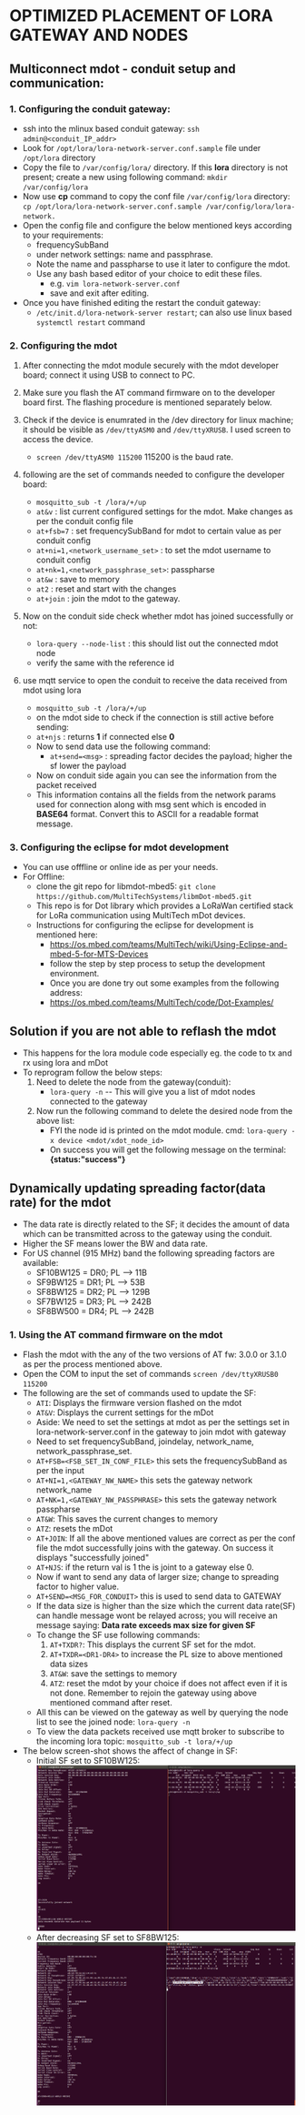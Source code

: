 # OPTIMIZED PLACEMENT OF LORA GATEWAY AND NODES #

## **Multiconnect mdot - conduit setup and communication:**

### **1. Configuring the conduit gateway:**
- ssh into the mlinux based conduit gateway:
  `ssh admin@<conduit_IP_addr>`
- Look for `/opt/lora/lora-network-server.conf.sample` file under `/opt/lora` directory
- Copy the file to `/var/config/lora/` directory. If this **lora** directory is
  not present; create a new using following command: `mkdir /var/config/lora`
- Now use **cp** command to copy the conf file `/var/config/lora` directory: `cp /opt/lora/lora-network-server.conf.sample /var/config/lora/lora-network.`
- Open the config file and configure the below mentioned keys according to your requirements:
  * frequencySubBand
  * under network settings: name and passphrase.
  * Note the name and passpharse to use it later to configure the mdot.
  * Use any bash based editor of your choice to edit these files.
    * e.g. `vim lora-network-server.conf`
    * save and exit after editing.
- Once you have finished editing the restart the conduit gateway:
  * `/etc/init.d/lora-network-server restart`; can also use linux based `systemctl restart` command

### **2. Configuring the mdot**
1. After connecting the mdot module securely with the mdot developer board; connect it using USB to connect to PC.
2. Make sure you flash the AT command firmware on to the developer board first. The flashing procedure is mentioned separately below.
3. Check if the device is enumrated in the /dev directory for linux machine; it should be visible as `/dev/ttyASM0` and `/dev/ttyXRUSB`. I used screen to access the device.
   - `screen /dev/ttyASM0 115200` 115200 is the baud rate.
4. following are the set of commands needed to configure the developer board:
   - `mosquitto_sub -t /lora/+/up`
   - `at&v` : list current configured settings for the mdot. Make changes as per the
      conduit config file
   - `at+fsb=7` : set frequencySubBand for mdot to certain value as per conduit config
   - `at+ni=1,<network_username_set>` : to set the mdot username to conduit config
   - `at+nk=1,<network_passphrase_set>`: passpharse
   - `at&w` : save to memory
   - `at2` : reset and start with the changes
   - `at+join` : join the mdot to the gateway.

5. Now on the conduit side check whether mdot has joined successfully or not:
   - `lora-query --node-list` :  this should list out the connected mdot node
   - verify the same with the reference id
6. use mqtt service to open the conduit to receive the data received from mdot using lora
   - `mosquitto_sub -t /lora/+/up`
   - on the mdot side to check if the connection is still active before sending:
   - `at+njs` : returns **1** if connected else **0**
   - Now to send data use the following command:
     * `at+send=<msg>` : spreading factor decides the payload; higher the sf lower the payload
   - Now on conduit side again you can see the information from the packet received
   - This information contains all the fields from the network params used for connection along with msg sent which is encoded in **BASE64** format. Convert this to ASCII for a readable format message.

### **3. Configuring the eclipse for mdot development**
- You can use offfline or online ide as per your needs.
- For Offline:
  * clone the git repo for libmdot-mbed5: `git clone https://github.com/MultiTechSystems/libmDot-mbed5.git`
  * This repo is for Dot library which provides a LoRaWan certified stack for LoRa
  communication using MultiTech mDot devices.
  * Instructions for configuring the eclipse for development is mentioned here:
    - https://os.mbed.com/teams/MultiTech/wiki/Using-Eclipse-and-mbed-5-for-MTS-Devices
    - follow the step by step process to setup the development environment.
    - Once you are done try out some examples from the following address:
	* https://os.mbed.com/teams/MultiTech/code/Dot-Examples/

## **Solution if you are not able to reflash the mdot**
- This happens for the lora module code especially eg. the code to tx and rx using lora and mDot
- To reprogram follow the below steps:
  1. Need to delete the  node from the gateway(conduit):
     * `lora-query -n` -- This will give you a list of mdot nodes connected to the gateway
  2. Now run the following command to delete the desired node from the above list:
     - FYI the node id is printed on the mdot module. cmd: `lora-query -x device <mdot/xdot_node_id>`
     - On success you will get the following message on the terminal: **{status:"success"}**

## **Dynamically updating spreading factor(data rate) for the mdot**
- The data rate is directly related to the SF; it decides the amount of data which can be transmitted across to the gateway using the conduit.
- Higher the SF means lower the BW and data rate.
- For US channel (915 MHz) band the following spreading factors are available:
  * SF10BW125 = DR0; PL --> 11B
  * SF9BW125 = DR1; PL --> 53B
  * SF8BW125 = DR2; PL --> 129B
  * SF7BW125 = DR3; PL --> 242B
  * SF8BW500 = DR4; PL --> 242B
### **1. Using the AT command firmware on the mdot**
- Flash the mdot with the any of the two versions of AT fw: 3.0.0 or 3.1.0 as per the process mentioned above.
- Open the COM to input the set of commands `screen /dev/ttyXRUSB0 115200`
- The following are the set of commands used to update the SF:
  * `ATI`: Displays the firmware version flashed on the mdot
  * `AT&V`: Displays the current settings for the mDot
  * Aside: We need to set the settings at mdot as per the settings set in lora-network-server.conf in the gateway to join mdot with gateway
  * Need to set frequencySubBand, joindelay, network_name, network_passphrase_set.
  * `AT+FSB=<FSB_SET_IN_CONF_FILE>` this sets the frequencySubBand as per the input
  * `AT+NI=1,<GATEWAY_NW_NAME>` this sets the gateway network network_name
  * `AT+NK=1,<GATEWAY_NW_PASSPHRASE>` this sets the gateway network passpharse
  * `AT&W`: This saves the current changes to memory
  * `ATZ`: resets the mDot
  * `AT+JOIN`: If all the above mentioned values are correct as per the conf file the mdot successfully joins with the gateway. On success it displays "successfully joined"
  * `AT+NJS`: if the return val is 1 the  is joint to a gateway else 0.
  * Now if want to send any data of larger size; change to spreading factor to higher value.
  * `AT+SEND=<MSG_FOR_CONDUIT>`  this is used to send data to GATEWAY
  * If the data size is higher than the size which the current data rate(SF) can handle message wont be relayed across; you will receive an message saying: **Data rate exceeds max size for given SF**
  * To change the SF use following commands:
    1. `AT+TXDR?`: This displays the current SF set for the mdot.
    2. `AT+TXDR=<DR1-DR4>` to increase the PL size to above mentioned data sizes
    3. `AT&W`: save the settings to memory
    4. `ATZ`: reset the mdot by your choice if does not affect even if it is not done. Remember to rejoin the gateway using above mentioned command after reset.
  * All this can be viewed on the gateway as well by querying the node list to see the joined node: `lora-query -n`
  * To view the data packets received use mqtt broker to subscribe to the incoming lora topic: `mosquitto_sub -t lora/+/up`
- The below screen-shot shows the affect of change in SF:
  * Initial SF set to SF10BW125:
  ![Initial SF set to SF10BW125:](https://github.com/hadigal/lora_development/blob/master/mdot_log_files/dynamic_sf_update/at_sf_high.png)
  * After decreasing SF set to SF8BW125:
  ![After decreasing SF set to SF8BW125:](https://github.com/hadigal/lora_development/blob/master/mdot_log_files/dynamic_sf_update/at_sf_dec_affect.png)
